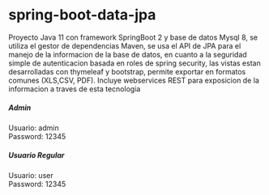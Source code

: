 # spring-boot-data-jpa
Proyecto Java 11 con framework SpringBoot 2 y base de datos Mysql 8, se utiliza el gestor de dependencias Maven, se usa el API de JPA para el manejo de la informacion de la base de datos, en cuanto a la seguridad simple de autenticacion basada en roles de spring security, las vistas estan desarrolladas con thymeleaf y bootstrap, permite exportar en formatos comunes (XLS,CSV, PDF). Incluye webservices REST para exposicion de la informacion a traves de esta tecnologia

<h5>Admin</h5>
Usuario: admin<br>
Password: 12345

<h5>Usuario Regular</h5>
Usuario: user<br>
Password: 12345
